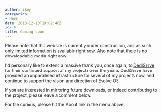 ```yaml
---
author: ikey
categories:
- News
date: 2013-12-13T19:02:40Z
id: 9
title: Coming soon
---
```


Please note that this website is currently under construction, and as such only limited information is available right now. Also note that there is no downloadable media right now.

I'd personally like to extend a massive thank you, once again, to [DediServe](http://www.dediserve.com/) for their continued support of my projects over the years. DediServe have provided an unparalleled 
infrastructure for several of my projects now, and continue to support the vision and direction of Evolve OS.

If you are interested in mirroring future downloads, or indeed contributing to the project, please leave a comment below.

For the curious, please hit the About link in the menu above.